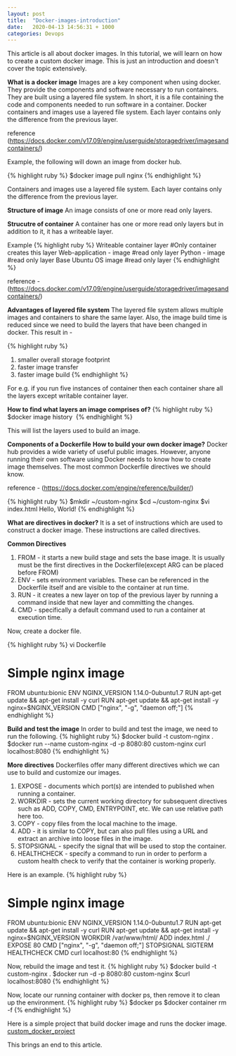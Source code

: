 ```yaml
---
layout: post
title:  "Docker-images-introduction"
date:   2020-04-13 14:56:31 + 1000
categories: Devops
---
```

This article is all about docker images. In this tutorial, we will learn on how to create a custom
docker image. This is just an introduction and doesn't cover the topic extensively.

**What is a docker image**
Images are a key component when using docker. They provide the components and software necessary to run containers. They are built using a layered file system.
In short, it is a file containing the code and components needed to run software in a container. Docker containers and images use a layered file system. Each layer contains only the difference from the previous layer.

reference (https://docs.docker.com/v17.09/engine/userguide/storagedriver/imagesandcontainers/)

Example, the following will down an image from docker hub.

{% highlight ruby %}
 $docker image pull nginx
{% endhighlight %}

Containers and images use a layered file system. Each layer contains only the 
difference from the previous layer.

**Structure of image**
An image consists of one or more read only layers.

**Strucutre of container**
A container has one or more read only layers but in addition to it, it has a 
writeable layer. 

Example
{% highlight ruby %}
 Writeable container layer #Only container creates this layer
 Web-application - image  #read only layer
 Python - image  #read only layer
 Base Ubuntu OS image #read only layer
{% endhighlight %}

reference - (https://docs.docker.com/v17.09/engine/userguide/storagedriver/imagesandcontainers/)

**Advantages of layered file system**
The layered file system allows multiple images and containers to share the same layer. Also, the image build time is reduced since we need to build the layers that have been changed in docker. This result in - 

{% highlight ruby %}
 1) smaller overall storage footprint
 2) faster image transfer 
 3) faster image build
{% endhighlight %}

For e.g. if you run five instances of container then each container share all the layers except writable container layer.  

**How to find what layers an image comprises of?**
{% highlight ruby %}
 $docker image history <image name>
{% endhighlight %}

This will list the layers used to build an image.

**Components of a Dockerfile**
**How to build your own docker image?**
Docker hub provides a wide variety of useful public images. However, anyone 
running their own software using Docker needs to know how to create image themselves. The most common Dockerfile directives we should know. 

reference - (https://docs.docker.com/engine/reference/builder/)

{% highlight ruby %}
 $mkdir ~/custom-nginx
 $cd ~/custom-nginx
 $vi index.html
   Hello, World!
{% endhighlight %}

**What are directives in docker?**
It is a set of instructions which are used to construct a docker image.
These instructions are called directives.

**Common Directives**
1) FROM - it starts a new build stage and sets the base image. It is usually must be the first directives in the Dockerfile(except ARG can be placed before FROM)
2) ENV - sets environment variables. These can be referenced in the Dockerfile itself and are visible to the container at run time.
3) RUN - it creates a new layer on top of the previous layer by running a command inside that new layer and committing the changes.
4) CMD - specifically a default command used to run a container at execution time.

Now, create a docker file.

{% highlight ruby %}
  vi Dockerfile
# Simple nginx image
FROM ubuntu:bionic
ENV NGINX_VERSION 1.14.0-0ubuntu1.7
RUN apt-get update && apt-get install -y curl
RUN apt-get update && apt-get install -y nginx=$NGINX_VERSION
CMD ["nginx", "-g", "daemon off;"]
{% endhighlight %}

**Build and test the image**
In order to build and test the image, we need to run the following.
{% highlight ruby %}
 $docker build -t custom-nginx .
 $docker run --name custom-nginx -d -p 8080:80 custom-nginx
curl localhost:8080
{% endhighlight %}

**More directives**
Dockerfiles offer many different directives which we can use to build and customize our images.

1) EXPOSE - documents which port(s) are intended to published when running a container.
2) WORKDIR - sets the current working directory for subsequent directives such as 
ADD, COPY, CMD, ENTRYPOINT, etc. We can use relative path here too.
3) COPY - copy files from the local machine to the image.
4) ADD - it is similar to COPY, but can also pull files using a URL and extract an archive into loose files in the image.
5) STOPSIGNAL - specify the signal that will be used to stop the container.
6) HEALTHCHECK - specify a command to run in order to perform a custom health check to verify that the container is working properly.

Here is an example.
{% highlight ruby %}
 # Simple nginx image
FROM ubuntu:bionic
ENV NGINX_VERSION 1.14.0-0ubuntu1.7
RUN apt-get update && apt-get install -y curl
RUN apt-get update && apt-get install -y nginx=$NGINX_VERSION
WORKDIR /var/www/html/
ADD index.html ./
EXPOSE 80
CMD ["nginx", "-g", "daemon off;"]
STOPSIGNAL SIGTERM
HEALTHCHECK CMD curl localhost:80
{% endhighlight %}

Now, rebuild the image and test it.
{% highlight ruby %}
 $docker build -t custom-nginx .
 $docker run -d -p 8080:80 custom-nginx
 $curl localhost:8080
{% endhighlight %}

Now, locate our running container with docker ps, then remove it to clean up the environment.
{% highlight ruby %}
 $docker ps
 $docker container rm -f <container id>
{% endhighlight %}

Here is a simple project that build docker image and runs the docker image.
[custom_docker_project](https://github.com/joshis1/docker_custom_build)

This brings an end to this article.